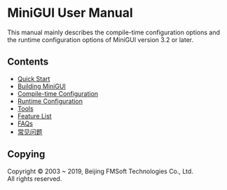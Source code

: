 # MiniGUI User Manual

This manual mainly describes the compile-time configuration options and
the runtime configuration options of MiniGUI version 3.2 or later.

## Contents

- [Quick Start](MiniGUIUserManualQuickStart.md)
- [Building MiniGUI](MiniGUIUserManualBuildingMinigui.md)
- [Compile-time Configuration](MiniGUIUserManualCompiletimeConfiguration.md)
- [Runtime Configuration](MiniGUIUserManualRuntimeConfiguration.md)
- [Tools](MiniGUIUserManualTools.md)
- [Feature List](MiniGUIDataSheet.md)
- [FAQs](MiniGUIUserManualFAQsEN.md)
- [常见问题](MiniGUIUserManualFAQsZH.md)

## Copying

Copyright © 2003 \~ 2019, Beijing FMSoft Technologies Co., Ltd.  
All rights reserved.

